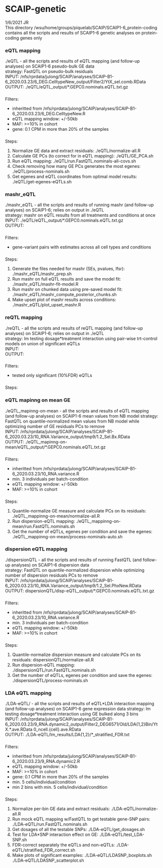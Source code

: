 # SCAIP-genetic
1/6/2021 JR <br/>
This directory /wsu/home/groups/piquelab/SCAIP/SCAIP1-6_protein-coding contains all the scripts and results of SCAIP1-6 genetic analyses on protein-coding genes only <br/>

### eQTL mapping
./eQTL - all the scripts and results of eQTL mapping (and follow-up analyses) on SCAIP1-6 pseudo-bulk GE data<br/>
strategy: FastQTL on pseudo-bulk residuals <br/>
INPUT: /nfs/rprdata/julong/SCAIP/analyses/SCAIP-B1-6_2020.03.23/6_DEG.CelltypeNew_output/Filter2/YtX_sel.comb.RData <br/>
OUTPUT: ./eQTL/eQTL_output/*.GEPC0.nominals.eQTL.txt.gz <br/>
###
Filters:<br/>
- inheritted from /nfs/rprdata/julong/SCAIP/analyses/SCAIP-B1-6_2020.03.23/6_DEG.CelltypeNew.R<br/>
- eQTL mapping window: +/-50kb<br/>
- MAF: >=10% in cohort
- gene: 0.1 CPM in more than 20% of the samples<br/>
###
Steps:<br/>
1. Normalize GE data and extract residuals: ./eQTL/normalize-all.R
2. Calculate GE PCs (to correct for in eQTL mapping): ./eQTL/GE_PCA.sh
3. Run eQTL mapping: ./eQTL/run.FastQTL.nominals-all-covs.sh
4. Check removing how many GE PCs generates the most egenes: ./eQTL/process-nominals.sh
5. Get egenes and eQTL coordinates from optimal model results: ./eQTL/get-egenes-eQTLs.sh
### mashr_eQTL
./mashr_eQTL - all the scripts and results of running mashr (and follow-up analyses) on SCAIP1-6; relies on output in ./eQTL <br/>
strategy: mashr on eQTL results from all treatments and conditions at once <br/>
INPUT: ./eQTL/eQTL_output/*.GEPC0.nominals.eQTL.txt.gz  <br/>
OUTPUT:  <br/>
###
Filters:<br/>
- gene-variant pairs with estimates across all cell types and conditions
###
Steps:<br/>
1. Generate the files needed for mashr (SEs, pvalues, lfsr): ./mashr_eQTL/mashr_prep.sh
2. Run mashr on full eQTL results and save the model fit: ./mashr_eQTL/mashr-fit-model.R
3. Run mashr on chunked data using pre-saved model fit: ./mashr_eQTL/mashr_compute_posterior_chunks.sh
4. Make upset plot of mashr results across conditions: ./mashr_eQTL/plot_upset_mashr.R

### reQTL mapping
./reQTL - all the scripts and results of reQTL mapping (and follow-up analyses) on SCAIP1-6; relies on output in ./eQTL <br/>
strategy: lm testing dosage\*treatment interaction using pair-wise trt-control models on union of significant eQTLs <br/>
INPUT:  <br/>
OUTPUT:  <br/>
###
Filters:<br/>
- tested only significant (10%FDR) eQTLs
###
Steps:<br/>

### eQTL mapinng on mean GE
./eQTL_mapinng-on-mean - all the scripts and results of eQTL mapping (and follow-up analyses) on SCAIP1-6 mean values from NB model
strategy: FastQTL on quantile-normalized mean values from NB model while optimizing number of GE residuals PCs to remove <br/>
INPUT: /nfs/rprdata/julong/SCAIP/analyses/SCAIP-B1-6_2020.03.23/10_RNA.Variance_output/tmp9/1.2_Sel.Bx.RData <br/>
OUTPUT: ./eQTL_mapinng-on-mean/eQTL_output/*.GEPC0.nominals.eQTL.txt.gz <br/>
###
Filters:<br/>
- inheritted from /nfs/rprdata/julong/SCAIP/analyses/SCAIP-B1-6_2020.03.23/10_RNA.variance.R<br/>
- min. 3 individuals per batch-condition<br/>
- eQTL mapping window: +/-50kb<br/>
- MAF: >=10% in cohort
###
Steps:<br/>
1. Quantile-normalize GE measure and calculate PCs on its residuals: ./eQTL_mappinng-on-mean/normalize-all.R
2. Run dispersion-eQTL mapping: ./eQTL_mappinng-on-mean/run.FastQTL.nominals.sh
3. Get the number of eQTLs, egenes per condition and save the egenes: ./eQTL_mappinng-on-mean/process-nominals-auto.sh

### dispersion eQTL mapping
./dispersionQTL - all the scripts and results of running FastQTL (and follow-up analyses) on SCAIP1-6 dispersion data <br/>
strategy: FastQTL on quantile-normalized dispersion while optimizing number of dispersion residuals PCs to remove <br/>
INPUT: /nfs/rprdata/julong/SCAIP/analyses/SCAIP-B1-6_2020.03.23/10_RNA.Variance_output/tmp9/1.2_Sel.PhxNew.RData <br/>
OUTPUT: dispersionQTL/disp-eQTL_output/*.GEPC0.nominals.eQTL.txt.gz <br/>
###
Filters:<br/>
- inheritted from /nfs/rprdata/julong/SCAIP/analyses/SCAIP-B1-6_2020.03.23/10_RNA.variance.R<br/>
- min. 3 individuals per batch-condition<br/>
- eQTL mapping window: +/-50kb<br/>
- MAF: >=10% in cohort
###
Steps:<br/>
1. Quantile-normalize dispersion measure and calculate PCs on its residuals: dispersionQTL/normalize-all.R
2. Run dispersion-eQTL mapping: ./dispersionQTL/run.FastQTL.nominals.sh
3. Get the number of eQTLs, egenes per condition and save the egenes: ./dispersionQTL/process-nominals.sh

### LDA eQTL mapping
./LDA-eQTL/ -  all the scripts and results of eQTL\*LDA interaction mapping (and follow-up analyses) on SCAIP1-6 gene expression data
strategy: lm testing dosage\*treatment interaction using GE bulked along 3 bins <br/>
INPUT: /nfs/rprdata/julong/SCAIP/analyses/SCAIP-B1-6_2020.03.23/9_RNA.dynamic2_output/Filter2_DEG6571/Old/LDA{1,2}Bin/YtX.\*.ave.RData 0_ncell.{cell}.ave.RData<br/>
OUTPUT: ./LDA-eQTL/lm_results/LDA{1,2}/*_stratified_FDR.txt <br/>
###
Filters:<br/>
- inheritted from /nfs/rprdata/julong/SCAIP/analyses/SCAIP-B1-6_2020.03.23/9_RNA.dynamic2.R
- eQTL mapping window: +/-50kb<br/>
- MAF: >=10% in cohort
- gene: 0.1 CPM in more than 20% of the samples<br/>
- min. 5 cells/individual/condition
- min 2 bins with min. 5 cells/individual/condition
###
Steps:<br/>
1. Normalize per-bin GE data and extract residuals: ./LDA-eQTL/normalize-all.R
2. Run mock eQTL mapping w/FastQTL to get testable gene-SNP pairs: ./LDA-eQTL/run.FastQTL.nominals.sh
3. Get dosages of all the testable SNPs: ./LDA-eQTL/get_dosages.sh
4. Test for LDA*SNP interaction effect on GE: ./LDA-eQTL/test_LDA-SNP.sh
5. FDR-correct separately the eQTLs and non-eQTLs: ./LDA-eQTL/stratified_FDR_correct.sh
6. Make plots of significant examples: ./LDA-eQTL/LDASNP_boxplots.sh ./LDA-eQTL/LDASNP_scatterplot.sh